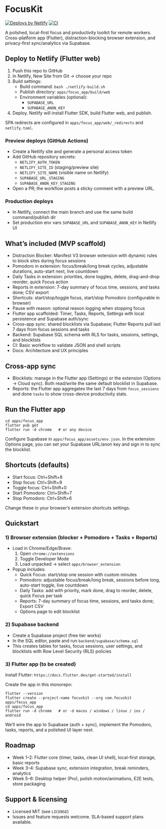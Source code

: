 # FocusKit

[![Deploys by Netlify](https://www.netlify.com/img/global/badges/netlify-light.svg)](https://app.netlify.com/) [![CI](https://github.com/your-org/your-repo/actions/workflows/ci.yml/badge.svg)](../../actions)

A polished, local-first focus and productivity toolkit for remote workers. Cross-platform app (Flutter), distraction-blocking browser extension, and privacy-first sync/analytics via Supabase.

## Deploy to Netlify (Flutter web)
1) Push this repo to GitHub
2) In Netlify, New Site from Git -> choose your repo
3) Build settings:
   - Build command: `bash ./netlify-build.sh`
   - Publish directory: `apps/focus_app/build/web`
   - Environment variables (optional):
     - `SUPABASE_URL`
     - `SUPABASE_ANON_KEY`
4) Deploy. Netlify will install Flutter SDK, build Flutter web, and publish.

SPA redirects are configured in `apps/focus_app/web/_redirects` and `netlify.toml`.

### Preview deploys (GitHub Actions)
- Create a Netlify site and generate a personal access token
- Add GitHub repository secrets:
  - `NETLIFY_AUTH_TOKEN`
  - `NETLIFY_SITE_ID` (staging/preview site)
  - `NETLIFY_SITE_NAME` (visible name on Netlify)
  - `SUPABASE_URL_STAGING`
  - `SUPABASE_ANON_KEY_STAGING`
- Open a PR; the workflow posts a sticky comment with a preview URL.

### Production deploys
- In Netlify, connect the main branch and use the same build command/publish dir
- Set production env vars `SUPABASE_URL` and `SUPABASE_ANON_KEY` in Netlify UI

## What’s included (MVP scaffold)
- Distraction Blocker: Manifest V3 browser extension with dynamic rules to block sites during focus sessions
- Pomodoro in extension: focus/break/long break cycles, adjustable durations, auto-start next, live countdown
- Daily Tasks in extension: priorities, done toggles, delete, drag-and-drop reorder, quick Focus action
- Reports in extension: 7-day summary of focus time, sessions, and tasks done; CSV export
- Shortcuts: start/stop/toggle focus, start/stop Pomodoro (configurable in browser)
- Pause with reason: optional reason logging when stopping focus
- Flutter app scaffolded: Timer, Tasks, Reports, Settings with local persistence and Supabase auth/sync
- Cross-app sync: shared blocklists via Supabase; Flutter Reports pull last 7 days from focus sessions and tasks
- Backend: Supabase SQL schema with RLS for tasks, sessions, settings, and blocklists
- CI: Basic workflow to validate JSON and shell scripts
- Docs: Architecture and UX principles

## Cross-app sync
- Blocklists: manage in the Flutter app (Settings) or the extension (Options -> Cloud sync). Both read/write the same default blocklist in Supabase.
- Reports: the Flutter app aggregates the last 7 days from `focus_sessions` and done `tasks` to show cross-device productivity stats.

## Run the Flutter app
```
cd apps/focus_app
flutter pub get
flutter run -d chrome   # or any device
```

Configure Supabase in `apps/focus_app/assets/env.json`. In the extension Options page, you can set your Supabase URL/anon key and sign in to sync the blocklist.

## Shortcuts (defaults)
- Start focus: Ctrl+Shift+8
- Stop focus: Ctrl+Shift+9
- Toggle focus: Ctrl+Shift+0
- Start Pomodoro: Ctrl+Shift+7
- Stop Pomodoro: Ctrl+Shift+6

Change these in your browser’s extension shortcuts settings.

## Quickstart

### 1) Browser extension (blocker + Pomodoro + Tasks + Reports)
- Load in Chrome/Edge/Brave:
  1. Open `chrome://extensions`
  2. Toggle Developer Mode
  3. Load unpacked -> select `apps/browser_extension`
- Popup includes:
  - Quick Focus: start/stop one session with custom minutes
  - Pomodoro: adjustable focus/break/long break, sessions before long, auto-start toggle, live countdown
  - Daily Tasks: add with priority, mark done, drag to reorder, delete, quick Focus per task
  - Reports: 7-day summary of focus time, sessions, and tasks done; Export CSV
  - Options page to edit blocklist

### 2) Supabase backend
- Create a Supabase project (free tier works)
- In the SQL editor, paste and run `backend/supabase/schema.sql`
- This creates tables for tasks, focus sessions, user settings, and blocklists with Row Level Security (RLS) policies

### 3) Flutter app (to be created)
Install Flutter: `https://docs.flutter.dev/get-started/install`

Create the app in this monorepo:
```
flutter --version
flutter create --project-name focuskit --org com.focuskit apps/focus_app
cd apps/focus_app
flutter run -d chrome   # or -d macos / windows / linux / ios / android
```

We’ll wire the app to Supabase (auth + sync), implement the Pomodoro, tasks, reports, and a polished UI layer next.

## Roadmap
- Week 1–2: Flutter core (timer, tasks, clean UI shell), local-first storage, basic reports
- Week 3–4: Supabase sync, extension integration, break reminders, analytics
- Week 5–6: Desktop helper (Pro), polish motion/animations, E2E tests, store packaging

## Support & licensing
- Licensed MIT (see `LICENSE`)
- Issues and feature requests welcome. SLA-based support plans available.